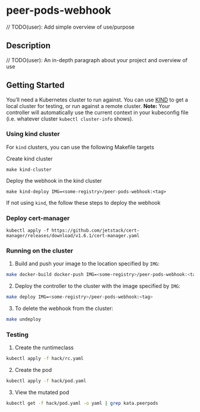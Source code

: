 # peer-pods-webhook
// TODO(user): Add simple overview of use/purpose

## Description
// TODO(user): An in-depth paragraph about your project and overview of use

## Getting Started
You’ll need a Kubernetes cluster to run against. You can use [KIND](https://sigs.k8s.io/kind) to get a local cluster for testing, or run against a remote cluster.
**Note:** Your controller will automatically use the current context in your kubeconfig file (i.e. whatever cluster `kubectl cluster-info` shows).

### Using kind cluster
For `kind` clusters, you can use the following Makefile targets

Create kind cluster
```
make kind-cluster
```
Deploy the webhook in the kind cluster
```
make kind-deploy IMG=<some-registry>/peer-pods-webhook:<tag>
```

If not using `kind`, the follow these steps to deploy the webhook

### Deploy cert-manager
```
kubectl apply -f https://github.com/jetstack/cert-manager/releases/download/v1.6.1/cert-manager.yaml
```

### Running on the cluster
1. Build and push your image to the location specified by `IMG`:
	
```sh
make docker-build docker-push IMG=<some-registry>/peer-pods-webhook:<tag>
```
	
2. Deploy the controller to the cluster with the image specified by `IMG`:

```sh
make deploy IMG=<some-registry>/peer-pods-webhook:<tag>
```

3. To delete the webhook from the cluster:

```sh
make undeploy
```

### Testing
1. Create the runtimeclass
```sh
kubectl apply -f hack/rc.yaml
```
2. Create the pod
```sh
kubectl apply -f hack/pod.yaml
```
3. View the mutated pod
```sh
kubectl get -f hack/pod.yaml -o yaml | grep kata.peerpods
```
